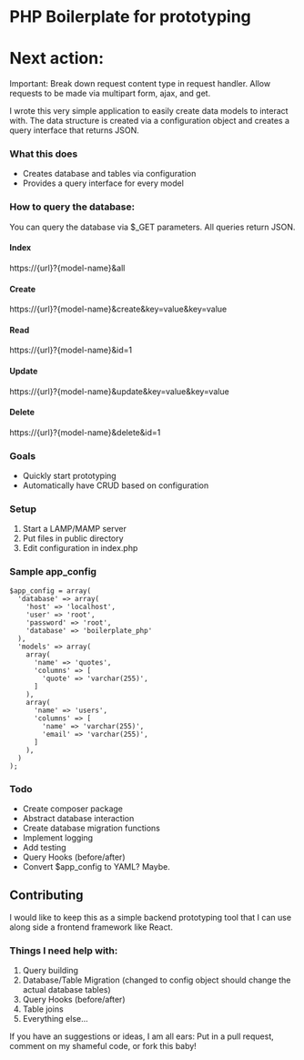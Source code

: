 # PHP Boilerplate for prototyping

# Next action:
Important: Break down request content type in request handler. Allow requests to be made via multipart form, ajax, and get.

I wrote this very simple application to easily create data models to interact with. The data structure is created via a configuration object and creates a query interface that returns JSON.

### What this does
 - Creates database and tables via configuration
 - Provides a query interface for every model

### How to query the database:
You can query the database via $_GET parameters. All queries return JSON.

#### Index
https://{url}?{model-name}&all

#### Create
https://{url}?{model-name}&create&key=value&key=value

#### Read
https://{url}?{model-name}&id=1

#### Update
https://{url}?{model-name}&update&key=value&key=value

#### Delete
https://{url}?{model-name}&delete&id=1

### Goals
 - Quickly start prototyping
 - Automatically have CRUD based on configuration

### Setup

1. Start a LAMP/MAMP server
2. Put files in public directory
3. Edit configuration in index.php

### Sample app_config
```
$app_config = array(
  'database' => array(
    'host' => 'localhost',
    'user' => 'root',
    'password' => 'root',
    'database' => 'boilerplate_php'
  ),
  'models' => array(
    array(
      'name' => 'quotes',
      'columns' => [
        'quote' => 'varchar(255)',
      ]
    ),
    array(
      'name' => 'users',
      'columns' => [
        'name' => 'varchar(255)',
        'email' => 'varchar(255)',
      ]
    ),
  )
);
```

### Todo
- Create composer package
- Abstract database interaction
- Create database migration functions
- Implement logging
- Add testing
- Query Hooks (before/after)
- Convert $app_config to YAML? Maybe.

## Contributing

I would like to keep this as a simple backend prototyping tool that I can use along side a frontend framework like React.

### Things I need help with:
1. Query building
2. Database/Table Migration (changed to config object should change the actual database tables)
3. Query Hooks (before/after)
4. Table joins
5. Everything else...

If you have an suggestions or ideas, I am all ears: Put in a pull request, comment on my shameful code, or fork this baby!
